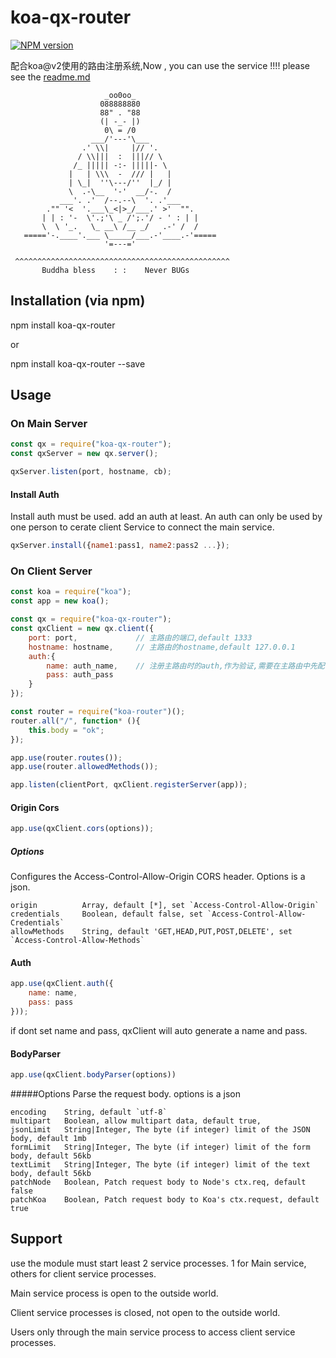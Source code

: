 # koa-qx-router
[![NPM version][npm-image]][npm-url]

配合koa@v2使用的路由注册系统,Now , you can use the service !!!! please see the [readme.md](https://github.com/xuezier/koa-qx-router/blob/master/readme.md)

                         _oo0oo_
                        088888880
                        88" . "88
                        (| -_- |)
                         0\ = /0
                      ___/'---'\___
                    .' \\|     |// '.
                   / \\|||  :  |||// \
                  /_ ||||| -:- |||||- \
                 |   | \\\  -  /// |   |
                 | \_|  ''\---/''  |_/ |
                 \  .-\__  '-'  __/-.  /
               ___'. .'  /--.--\  '. .'___
            ."" '<  '.___\_<|>_/___.' >'  "".
           | | : '-  \'.;'\ _ /';.'/ - ' : | |
           \  \ '_.   \_ __\ /__ _/   .-' /  /
       ====='-.____'.___ \_____/___.-'____.-'=====
                         '=---='

     ^^^^^^^^^^^^^^^^^^^^^^^^^^^^^^^^^^^^^^^^^^^^^^^^
           Buddha bless    : :    Never BUGs


## Installation (via npm)
npm install koa-qx-router

or

npm install koa-qx-router --save

## Usage
### On Main Server
````javascript
const qx = require("koa-qx-router");
const qxServer = new qx.server();

qxServer.listen(port, hostname, cb);
````

#### Install Auth
Install auth must be used. add an auth at least. An auth can only be used by one person to cerate client Service to connect the main service.
````javascript
qxServer.install({name1:pass1, name2:pass2 ...});
````

### On Client Server
````javascript
const koa = require("koa");
const app = new koa();

const qx = require("koa-qx-router");
const qxClient = new qx.client({
    port: port,             // 主路由的端口,default 1333
    hostname: hostname,     // 主路由的hostname,default 127.0.0.1
    auth:{
        name: auth_name,    // 注册主路由时的auth,作为验证,需要在主路由中先配置此项
        pass: auth_pass
    }
});

const router = require("koa-router")();
router.all("/", function* (){
    this.body = "ok";
});

app.use(router.routes());
app.use(router.allowedMethods());

app.listen(clientPort, qxClient.registerServer(app));
````

#### Origin Cors
````javascript
app.use(qxClient.cors(options));
````
##### Options
Configures the Access-Control-Allow-Origin CORS header.
Options is a json.

    origin          Array, default [*], set `Access-Control-Allow-Origin`
    credentials     Boolean, default false, set `Access-Control-Allow-Credentials`
    allowMethods    String, default 'GET,HEAD,PUT,POST,DELETE', set `Access-Control-Allow-Methods`


#### Auth
````javascript
app.use(qxClient.auth({
    name: name,
    pass: pass
}));
````
if dont set name and pass, qxClient will auto generate a name and pass.


#### BodyParser
````javascript
app.use(qxClient.bodyParser(options))
````
#####Options
Parse the request body. options is a json
    
    encoding    String, default `utf-8`
    multipart   Boolean, allow multipart data, default true,
    jsonLimit   String|Integer, The byte (if integer) limit of the JSON body, default 1mb
    formLimit   String|Integer, The byte (if integer) limit of the form body, default 56kb
    textLimit   String|Integer, The byte (if integer) limit of the text body, default 56kb
    patchNode   Boolean, Patch request body to Node's ctx.req, default false
    patchKoa    Boolean, Patch request body to Koa's ctx.request, default true

## Support
use the module must start least 2 service processes. 1 for Main service, others for client service processes.

Main service process is open to the outside world.

Client service processes is closed, not open to the outside world. 

Users only through the main service process to access client service processes.



[npm-image]: https://img.shields.io/npm/v/koa-qx-router.svg?style=flat-square
[npm-url]: https://www.npmjs.com/package/koa-qx-router
